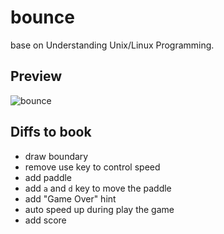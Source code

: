 # bounce
base on Understanding Unix/Linux Programming.
## Preview
![bounce](../img/bounce.jpg)
## Diffs to book
* draw boundary
* remove use key to control speed
* add paddle
* add `a` and `d` key to move the paddle
* add "Game Over" hint
* auto speed up during play the game
* add score
